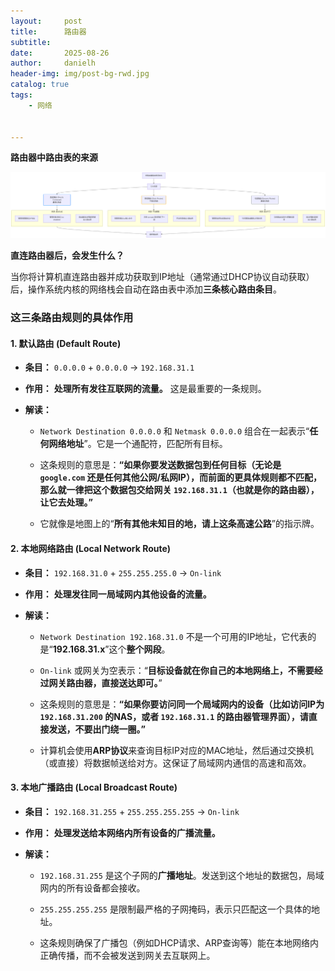 ```yaml
---
layout:     post
title:      路由器
subtitle:   
date:       2025-08-26
author:     danielh
header-img: img/post-bg-rwd.jpg
catalog: true
tags:
    - 网络


---
```


**路由器中路由表的来源**

![](/imgs/2025-08-26/TILEayRxdJN0ynoX.png)

**直连路由器后，会发生什么？**

当你将计算机直连路由器并成功获取到IP地址（通常通过DHCP协议自动获取）后，操作系统内核的网络栈会自动在路由表中添加**三条核心路由条目**。

### 这三条路由规则的具体作用

#### 1. 默认路由 (Default Route)

-   **条目：** `0.0.0.0` + `0.0.0.0` -> `192.168.31.1`
    
-   **作用：** **处理所有发往互联网的流量。** 这是最重要的一条规则。
    
-   **解读：**
    
    -   `Network Destination 0.0.0.0` 和 `Netmask 0.0.0.0` 组合在一起表示“**任何网络地址**”。它是一个通配符，匹配所有目标。
        
    -   这条规则的意思是：**“如果你要发送数据包到任何目标（无论是 `google.com` 还是任何其他公网/私网IP），而前面的更具体规则都不匹配，那么就一律把这个数据包交给网关 `192.168.31.1`（也就是你的路由器），让它去处理。”**
        
    -   它就像是地图上的“**所有其他未知目的地，请上这条高速公路**”的指示牌。
        

#### 2. 本地网络路由 (Local Network Route)

-   **条目：** `192.168.31.0` + `255.255.255.0` -> `On-link`
    
-   **作用：** **处理发往同一局域网内其他设备的流量。**
    
-   **解读：**
    
    -   `Network Destination 192.168.31.0` 不是一个可用的IP地址，它代表的是“**192.168.31.x**”这个**整个网段**。
        
    -   `On-link` 或网关为空表示：“**目标设备就在你自己的本地网络上，不需要经过网关路由器，直接送达即可。**”
        
    -   这条规则的意思是：**“如果你要访问同一个局域网内的设备（比如访问IP为 `192.168.31.200` 的NAS，或者 `192.168.31.1` 的路由器管理界面），请直接发送，不要出门绕一圈。”**
        
    -   计算机会使用**ARP协议**来查询目标IP对应的MAC地址，然后通过交换机（或直接）将数据帧送给对方。这保证了局域网内通信的高速和高效。
        

#### 3. 本地广播路由 (Local Broadcast Route)

-   **条目：** `192.168.31.255` + `255.255.255.255` -> `On-link`
    
-   **作用：** **处理发送给本网络内所有设备的广播流量。**
    
-   **解读：**
    
    -   `192.168.31.255` 是这个子网的**广播地址**。发送到这个地址的数据包，局域网内的所有设备都会接收。
        
    -   `255.255.255.255` 是限制最严格的子网掩码，表示只匹配这一个具体的地址。
        
    -   这条规则确保了广播包（例如DHCP请求、ARP查询等）能在本地网络内正确传播，而不会被发送到网关去互联网上。


<!--stackedit_data:
eyJoaXN0b3J5IjpbLTE3Njg0MzE2NDYsMTA2ODk2MDI2MiwtNT
Q0OTI0MzgxXX0=
-->